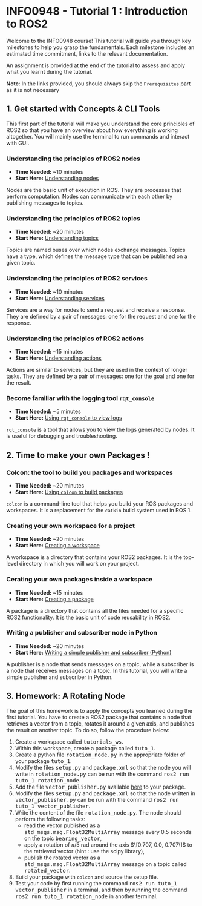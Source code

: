 # INFO0948 - Tutorial 1 : Introduction to ROS2

Welcome to the INFO0948 course! This tutorial will guide you through key milestones to help you grasp the fundamentals. Each milestone includes an estimated time commitment, links to the relevant documentation.

An assignment is provided at the end of the tutorial to assess and apply what you learnt during the tutorial. 

**Note**: In the links provided, you should always skip the `Prerequisites` part as it is not necessary
## 1. Get started with Concepts & CLI Tools
This first part of the tutorial will make you understand the core principles of ROS2 so that you have an overview about how everything is working altogether. You will mainly use the terminal to run commands and interact with GUI.
### Understanding the principles of ROS2 nodes
- **Time Needed:** ~10 minutes
- **Start Here:** [Understanding nodes](https://docs.ros.org/en/foxy/Tutorials/Beginner-CLI-Tools/Understanding-ROS2-Nodes/Understanding-ROS2-Nodes.html)

Nodes are the basic unit of execution in ROS. They are processes that perform computation. Nodes can communicate with each other by publishing messages to topics.

### Understanding the principles of ROS2 topics
- **Time Needed:** ~20 minutes
- **Start Here:** [Understanding topics](https://docs.ros.org/en/foxy/Tutorials/Beginner-CLI-Tools/Understanding-ROS2-Topics/Understanding-ROS2-Topics.html)

Topics are named buses over which nodes exchange messages. Topics have a type, which defines the message type that can be published on a given topic.

### Understanding the principles of ROS2 services
- **Time Needed:** ~10 minutes
- **Start Here:** [Understanding services](https://docs.ros.org/en/foxy/Tutorials/Beginner-CLI-Tools/Understanding-ROS2-Services/Understanding-ROS2-Services.html)

Services are a way for nodes to send a request and receive a response. They are defined by a pair of messages: one for the request and one for the response.

### Understanding the principles of ROS2 actions
- **Time Needed:** ~15 minutes
- **Start Here:** [Understanding actions](link_to_advanced_techniques)

Actions are similar to services, but they are used in the context of longer tasks. They are defined by a pair of messages: one for the goal and one for the result.

### Become familiar with the logging tool `rqt_console`
- **Time Needed:** ~5 minutes
- **Start Here:** [Using `rqt_console` to view logs](link_to_troubleshooting)

`rqt_console` is a tool that allows you to view the logs generated by nodes. It is useful for debugging and troubleshooting.

## 2. Time to make your own Packages !
### Colcon: the tool to build you packages and workspaces
- **Time Needed:** ~20 minutes
- **Start Here:** [Using `colcon` to build packages](https://docs.ros.org/en/foxy/Tutorials/Beginner-Client-Libraries/Colcon-Tutorial.html)

`colcon` is a command-line tool that helps you build your ROS packages and workspaces. It is a replacement for the `catkin` build system used in ROS 1.

### Creating your own workspace for a project
- **Time Needed:** ~20 minutes
- **Start Here:** [Creating a workspace](https://docs.ros.org/en/foxy/Tutorials/Beginner-Client-Libraries/Creating-A-Workspace/Creating-A-Workspace.html)

A workspace is a directory that contains your ROS2 packages. It is the top-level directory in which you will work on your project.

### Cerating your own packages inside a workspace
- **Time Needed:** ~15 minutes
- **Start Here:** [Creating a package](https://docs.ros.org/en/foxy/Tutorials/Beginner-Client-Libraries/Creating-Your-First-ROS2-Package.html)

A package is a directory that contains all the files needed for a specific ROS2 functionality. It is the basic unit of code reusability in ROS2.

### Writing a publisher and subscriber node in Python
- **Time Needed:** ~20 minutes
- **Start Here:** [Writing a simple publisher and subscriber (Python)](https://docs.ros.org/en/foxy/Tutorials/Beginner-Client-Libraries/Writing-A-Simple-Py-Publisher-And-Subscriber.html)

A publisher is a node that sends messages on a topic, while a subscriber is a node that receives messages on a topic. In this tutorial, you will write a simple publisher and subscriber in Python.

## 3. Homework: A Rotating Node
The goal of this homework is to apply the concepts you learned during the first tutorial. You have to create a ROS2 package that contains a node that retrieves a vector from a topic, rotates it around a given axis, and publishes the result on another topic. To do so, follow the procedure below:
  1. Create a workspace called <tt>tutorials_ws</tt>.
  2. Within this workspace, create a package called <tt>tuto_1</tt>.
  3. Create a python file <tt>rotation_node.py</tt> in the appropriate folder of your package <tt>tuto_1</tt>.
  4. Modify the files <tt>setup.py</tt> and <tt>package.xml</tt> so that the node you will write in <tt>rotation_node.py</tt> can be run with the command <tt>ros2 run tuto_1 rotation_node</tt>.
  5. Add the file <tt>vector_publisher.py</tt> available [here](./tuto_1_files/vector_publisher.py) to your package.
  6. Modify the files <tt>setup.py</tt> and <tt>package.xml</tt> so that the node written in <tt>vector_publisher.py</tt> can be run with the command <tt>ros2 run tuto_1 vector_publisher</tt>.
  7. Write the content of the file <tt>rotation_node.py</tt>. The node should perform the following tasks:
        * read the vector published as a <tt>std_msgs.msg.Float32MultiArray</tt> message every 0.5 seconds on the topic <tt>bearing_vector</tt>,
        * apply a rotation of $\pi/5$ rad around the axis $\[0.707, 0.0, 0.707\]$ to the retrieved vector (hint : use the scipy library),
        * publish the rotated vector as a <tt>std_msgs.msg.Float32MultiArray</tt> message on a topic called <tt>rotated_vector</tt>.
  8. Build your package with `colcon` and source the setup file.
  9. Test your code by first running the command <tt>ros2 run tuto_1 vector_publisher</tt> in a terminal, and then by running the command <tt>ros2 run tuto_1 rotation_node</tt> in another terminal.
